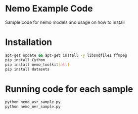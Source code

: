 # Nemo Example Code
Sample code for nemo models and usage on how to install

# Installation
```bash
apt-get update && apt-get install -y libsndfile1 ffmpeg
pip install Cython
pip install nemo_toolkit[all]
pip install datasets
```

# Running code for each sample
```bash
python nemo_asr_sample.py
python nemo_ner_sample.py
```